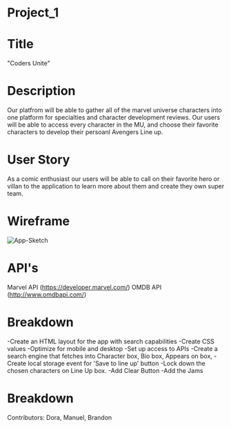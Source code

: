 # Project_1


# Title
"Coders Unite"


# Description 
Our platfrom will be able to gather all of the marvel universe characters into one platform for specialties and character development reviews. 
Our users will be able to access every character in the MU, and choose their favorite characters to develop their persoanl Avengers Line up. 


# User Story
As a comic enthusiast our users will be able to call on their favorite hero or villan to the application to learn more about them and create they own super team. 


# Wireframe
![App-Sketch](https://user-images.githubusercontent.com/75399668/106366557-44c86400-6302-11eb-837b-85d27e936ec8.png)


# API's
Marvel API (https://developer.marvel.com/)
OMDB API (http://www.omdbapi.com/)

# Breakdown 

-Create an HTML layout for the app with search capabilities
-Create CSS values 
-Optimize for mobile and desktop
-Set up access to APIs 
-Create a search engine that fetches into Character box, Bio box, Appears on box, 
-Create local storage event for 'Save to line up' button
-Lock down the chosen characters on Line Up box. 
-Add Clear Button
-Add the Jams 

# Breakdown 
Contributors: 
Dora, Manuel, Brandon